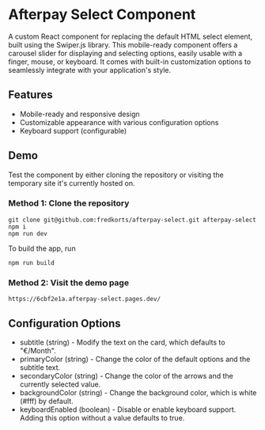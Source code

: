 # Afterpay Select Component

A custom React component for replacing the default HTML select element, built using the Swiper.js library. This mobile-ready component offers a carousel slider for displaying and selecting options, easily usable with a finger, mouse, or keyboard. It comes with built-in customization options to seamlessly integrate with your application's style.

## Features

- Mobile-ready and responsive design
- Customizable appearance with various configuration options
- Keyboard support (configurable)

## Demo

Test the component by either cloning the repository or visiting the temporary site it's currently hosted on.

### Method 1: Clone the repository

```
git clone git@github.com:fredkorts/afterpay-select.git afterpay-select
npm i
npm run dev
```

To build the app, run

```
npm run build
```

### Method 2: Visit the demo page

```
https://6cbf2e1a.afterpay-select.pages.dev/
```

## Configuration Options

- subtitle (string) - Modify the text on the card, which defaults to "€/Month".
- primaryColor (string) - Change the color of the default options and the subtitle text.
- secondaryColor (string) - Change the color of the arrows and the currently selected value.
- backgroundColor (string) - Change the background color, which is white (#fff) by default.
- keyboardEnabled (boolean) - Disable or enable keyboard support. Adding this option without a value defaults to true.

